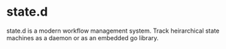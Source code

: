 # state.d
state.d is a modern workflow management system. Track heirarchical state machines as a daemon or as an embedded go library.

